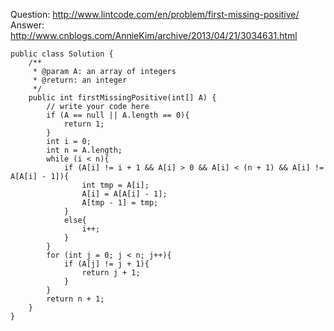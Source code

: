 Question: http://www.lintcode.com/en/problem/first-missing-positive/
Answer: http://www.cnblogs.com/AnnieKim/archive/2013/04/21/3034631.html
```
public class Solution {
    /**    
     * @param A: an array of integers
     * @return: an integer
     */
    public int firstMissingPositive(int[] A) {
        // write your code here    
        if (A == null || A.length == 0){
            return 1;
        }
        int i = 0;
        int n = A.length;
        while (i < n){
            if (A[i] != i + 1 && A[i] > 0 && A[i] < (n + 1) && A[i] != A[A[i] - 1]){
                int tmp = A[i];
                A[i] = A[A[i] - 1];
                A[tmp - 1] = tmp;
            }
            else{
                i++;
            }
        }
        for (int j = 0; j < n; j++){
            if (A[j] != j + 1){
                return j + 1;
            }
        }
        return n + 1;
    }
}
```
